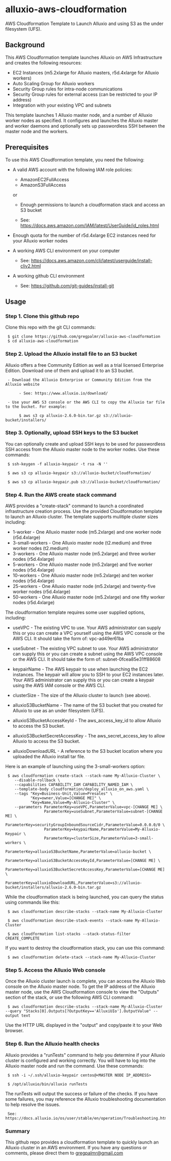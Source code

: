 # alluxio-aws-cloudformation

AWS Cloudformation Template to Launch Alluxio and using S3 as the under filesystem (UFS).

## Background

This AWS Cloudformation template launches Alluxio on AWS Infrastructure and creates the following resources:

- EC2 Instances (m5.2xlarge for Alluxio masters, r5d.4xlarge for Alluxio workers)
- Auto Scaling Group for Alluxio workers
- Security Group rules for intra-node communications
- Security Group rules for external access (can be restricted to your IP address)
- Integration with your existing VPC and subnets

This template launches 1 Alluxio master node, and a number of Alluxio worker nodes as specified. It configures and launches the Alluxio master and worker daemons and optionally sets up passwordless SSH between the master node and the workers.

## Prerequisites

To use this AWS Cloudformation template, you need the following:

- A valid AWS account with the following IAM role policies:
     - AmazonEC2FullAccess
     - AmazonS3FullAccess

     or

     - Enough permissions to launch a cloudformation stack and access an S3 bucket

     - See: https://docs.aws.amazon.com/IAM/latest/UserGuide/id_roles.html

- Enough quota for the number of r5d.4xlarge EC2 instances need for your Alluxio worker nodes

- A working AWS CLI environment on your computer
     - See: https://docs.aws.amazon.com/cli/latest/userguide/install-cliv2.html

- A working github CLI environment
     - See: https://github.com/git-guides/install-git

## Usage

### Step 1. Clone this github repo

Clone this repo with the git CLI commands:

     $ git clone https://github.com/gregpalmr/alluxio-aws-cloudformation
     $ cd alluxio-aws-cloudformation

### Step 2. Upload the Alluxio install file to an S3 bucket

Alluxio offers a free Community Edition as well as a trial licensed Enterprise Edition. Download one of them and upload it to an S3 bucket.

     - Download the Alluxio Enterprise or Community Edition from the Alluxio website

          - See: https://www.alluxio.io/download/

     - Use your AWS S3 console or the AWS CLI to copy the Alluxio tar file to the bucket. For example:

          $ aws s3 cp alluxio-2.6.0-bin.tar.gz s3://alluxio-bucket/installers/
 
### Step 3. Optionally, upload SSH keys to the S3 bucket

You can optionally create and upload SSH keys to be used for passwordless SSH access from the Alluxio master node to the worker nodes. Use these commands:

     $ ssh-keygen -f alluxio-keypair -t rsa -N ''

     $ aws s3 cp alluxio-keypair s3://alluxio-bucket/cloudformation/

     $ aws s3 cp alluxio-keypair.pub s3://alluxio-bucket/cloudformation/

### Step 4. Run the AWS create stack command

AWS provides a "create-stack" command to launch a coordinated infrastructure creation process. Use the provided Cloudformation template to launch an Alluxio cluster. The template supports mulitiple cluster sizes including:

- 1-worker - One Alluxio master node (m5.2xlarge) and one worker node (r5d.4xlarge)
- 3-small-workers - One Alluxio master node (t2.medium) and three worker nodes (t2.medium)
- 3-workers - One Alluxio master node (m5.2xlarge) and three worker nodes (r5d.4xlarge)
- 5-workers - One Alluxio master node (m5.2xlarge) and five worker nodes (r5d.4xlarge)
- 10-workers - One Alluxio master node (m5.2xlarge) and ten worker nodes (r5d.4xlarge)
- 25-workers - One Alluxio master node (m5.2xlarge) and twenty-five worker nodes (r5d.4xlarge)
- 50-workers - One Alluxio master node (m5.2xlarge) and one fifty worker nodes (r5d.4xlarge)

The cloudformation template requires some user supplied options, including:

- useVPC - The existing VPC to use. Your AWS administrator can supply this or you can create a VPC yourself using the AWS VPC console or the AWS CLI. It should take the form of: vpc-ad49er61ba

- useSubnet - The existing VPC subnet to use. Your AWS administrator can supply this or you can create a subnet using the AWS VPC console or the AWS CLI. It should take the form of: subnet-0fcea85e31ff88608

- keypairName - The AWS keypair to use when launching the EC2 instances. The keypair will allow you to SSH to your EC2 instances later. Your AWS administrator can supply this or you can create a keypair using the AWS IAM console or the AWS CLI.

- clusterSize - The size of the Alluxio cluster to launch (see above).

- alluxioS3BucketName - The name of the S3 bucket that you created for Alluxio to use as an under filesystem (UFS).

- alluxioS3BucketAccessKeyId - The aws_access_key_id to allow Alluxio to access the S3 bucket.

- alluxioS3BucketSecretAccessKey - The aws_secret_access_key to allow Alluxio to access the S3 bucket.

- alluxioDownloadURL - A reference to the S3 bucket location where you uploaded the Alluxio install tar file.

Here is an example of launching using the 3-small-workers option:

     $ aws cloudformation create-stack --stack-name My-Alluxio-Cluster \
        --disable-rollback \
        --capabilities CAPABILITY_IAM CAPABILITY_NAMED_IAM \
        --template-body cloudformation/deploy_alluxio_on_aws.yaml \
        --tags "Key=Business-Unit,Value=Presales" \
               "Key=owner,Value=[CHANGE ME]" \
               "Key=Name,Value=My-Alluxio-Cluster" \
        --parameters ParameterKey=useVPC,ParameterValue=vpc-[CHANGE ME] \
                     ParameterKey=useSubnet,ParameterValue=subnet-[CHANGE ME] \
                     ParameterKey=securityGroupInboundSourceCidr,ParameterValue=0.0.0.0/0 \
                     ParameterKey=keypairName,ParameterValue=My-Alluxio-Keypair \
                     ParameterKey=clusterSize,ParameterValue=3-small-workers \
                     ParameterKey=alluxioS3BucketName,ParameterValue=alluxio-bucket \
                     ParameterKey=alluxioS3BucketAccessKeyId,ParameterValue=[CHANGE ME] \
                     ParameterKey=alluxioS3BucketSecretAccessKey,ParameterValue=[CHANGE ME] \
                     ParameterKey=alluxioDownloadURL,ParameterValue=s3://alluxio-bucket/installers/alluxio-2.6.0-bin.tar.gz

While the cloudformation stack is being launched, you can query the status using commands like this:

     $ aws cloudformation describe-stacks --stack-name My-Alluxio-Cluster

     $ aws cloudformation describe-stack-events --stack-name My-Alluxio-Cluster

     $ aws cloudformation list-stacks --stack-status-filter CREATE_COMPLETE

If you want to destroy the cloudformation stack, you can use this command:

     $ aws cloudformation delete-stack --stack-name My-Alluxio-Cluster

### Step 5. Access the Alluxio Web console

Once the Alluxio cluster launch is complete, you can access the Alluxio Web console on the Alluxio master node. To get the IP address of the Alluxio master node, use the AWS Cloudformation console to view the "Outputs" section of the stack, or use the following AWS CLI command:

     $ aws cloudformation describe-stacks --stack-name My-Alluxio-Cluster --query "Stacks[0].Outputs[?OutputKey=='AlluxiUIo'].OutputValue" --output text

Use the HTTP URL displayed in the "output" and copy/paste it to your Web browser.

### Step 6. Run the Alluxio health checks

Alluxio provides a "runTests" command to help you determine if your Alluxio cluster is configured and working correctly. You will have to log into the Alluxio master node and run the command. Use these commands:

     $ ssh -i ~/.ssh/alluxio-keypair centos@<MASTER NODE IP_ADDRESS>

     $ /opt/alluxio/bin/alluxio runTests

The runTests will output the success or failure of the checks. If you have some failures, you may reference the Alluxio troubleshooting documentation to help resolve the issues.

     See: https://docs.alluxio.io/os/user/stable/en/operation/Troubleshooting.html

### Summary

This github repo provides a cloudformation template to quickly launch an Alluxio cluster in an AWS environment. If you have any questions or comments, please direct them to gregpalmr@gmail.com

